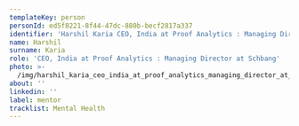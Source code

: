 ```yaml
---
templateKey: person
personId: ed5f8221-8f44-47dc-880b-becf2817a337
identifier: 'Harshil Karia CEO, India at Proof Analytics : Managing Director at Schbang'
name: Harshil
surname: Karia
role: 'CEO, India at Proof Analytics : Managing Director at Schbang'
photo: >-
  /img/harshil_karia_ceo_india_at_proof_analytics_managing_director_at_schbang-removebg-preview.png
about: ''
linkedin: ''
label: mentor
tracklist: Mental Health
---
```

